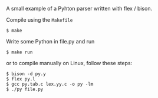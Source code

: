 A small example of a Pyhton parser written with flex / bison.

Compile using the `Makefile` 

    $ make

Write some Python in file.py and run

    $ make run

or to compile manually on Linux, follow these steps:

    $ bison -d py.y
    $ flex py.l
    $ gcc py.tab.c lex.yy.c -o py -lm
    $ ./py file.py
